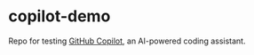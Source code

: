 # copilot-demo
Repo for testing [GitHub Copilot](https://copilot.github.com/), an AI-powered coding assistant.
